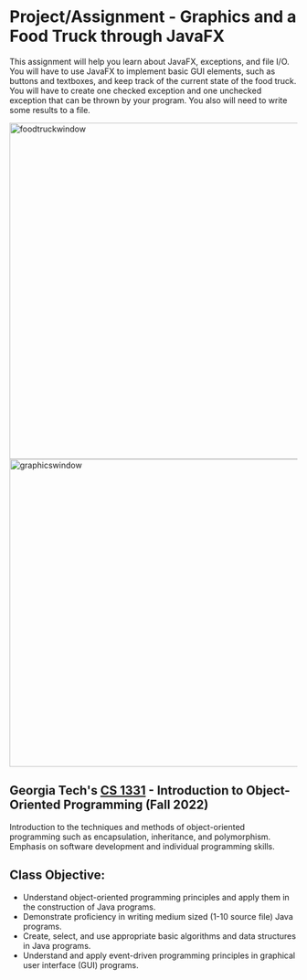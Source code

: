 # Project/Assignment - Graphics and a Food Truck through JavaFX
This assignment will help you learn about JavaFX, exceptions, and file I/O. You will have to use JavaFX to implement basic GUI elements, such as buttons and textboxes, and keep track of the current state of the food truck. You will have to create one checked exception and one unchecked exception that can be thrown by your program. You also will need to write some results to a file.

<img width="589" alt="foodtruckwindow" src="https://github.com/tle9/CS1331-Food-Truck/assets/148303927/a48e2c98-ea50-4016-aff6-3e3053dfb13e">

<img width="539" alt="graphicswindow" src="https://github.com/tle9/CS1331-Food-Truck/assets/148303927/2600977b-6bf6-4ba9-b4de-8122823327e5">

## Georgia Tech's [CS 1331](https://faculty.cc.gatech.edu/~stasko/1331/) - Introduction to Object-Oriented Programming (Fall 2022)
Introduction to the techniques and methods of object-oriented programming such as encapsulation, inheritance, and polymorphism. Emphasis on software development and individual programming skills.

## Class Objective:
- Understand object-oriented programming principles and apply them in the construction of Java programs.
- Demonstrate proficiency in writing medium sized (1-10 source file) Java programs.
- Create, select, and use appropriate basic algorithms and data structures in Java programs.
- Understand and apply event-driven programming principles in graphical user interface (GUI) programs.
